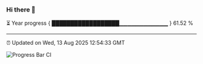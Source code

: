 ### Hi there 👋

⏳ Year progress { ██████████████████▁▁▁▁▁▁▁▁▁▁▁▁ } 61.52 %

---

⏰ Updated on Wed, 13 Aug 2025 12:54:33 GMT

![Progress Bar CI](https://github.com/ZhaoGui/ZhaoGui/workflows/Progress%20Bar%20CI/badge.svg)
